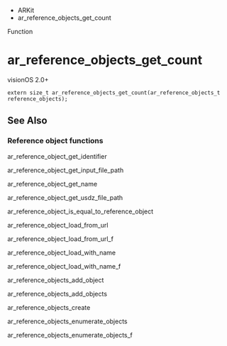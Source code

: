 

- ARKit
-  ar_reference_objects_get_count 

Function

# ar_reference_objects_get_count

visionOS 2.0+

``` source
extern size_t ar_reference_objects_get_count(ar_reference_objects_t reference_objects);
```

## See Also

### Reference object functions

ar_reference_object_get_identifier

ar_reference_object_get_input_file_path

ar_reference_object_get_name

ar_reference_object_get_usdz_file_path

ar_reference_object_is_equal_to_reference_object

ar_reference_object_load_from_url

ar_reference_object_load_from_url_f

ar_reference_object_load_with_name

ar_reference_object_load_with_name_f

ar_reference_objects_add_object

ar_reference_objects_add_objects

ar_reference_objects_create

ar_reference_objects_enumerate_objects

ar_reference_objects_enumerate_objects_f

